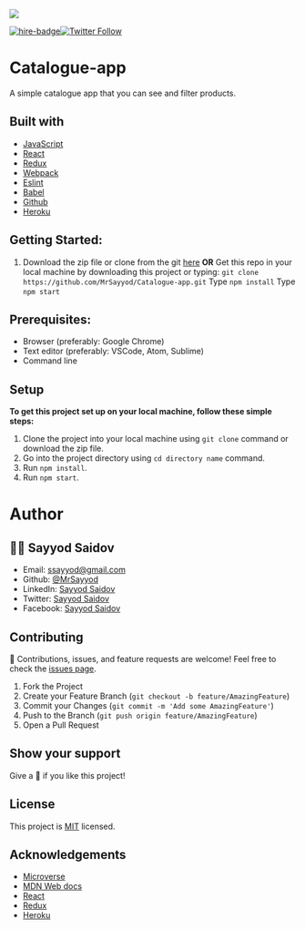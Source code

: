 ![](https://img.shields.io/badge/Microverse-blueviolet)

[![hire-badge](https://img.shields.io/badge/Consult%2FHire%20Sayyod-Contact%20with%20Sayyod-brightgreen)](mailto:ssayyod@gmail.com)[![Twitter Follow](https://img.shields.io/twitter/follow/sayyodsaidov?label=Follow%20Sayyod%20on%20Twitter&style=social)](https://twitter.com/sayyodsaidov)

# Catalogue-app
A simple catalogue app that you can see and filter products.

## Built with

* [JavaScript](https://en.wikipedia.org/wiki/JavaScript)
* [React](https://reactjs.org)
* [Redux](https://redux.js.org)
* [Webpack](https://webpack.js.org/)
* [Eslint](https://eslint.org/)
* [Babel](https://babeljs.io/)
* [Github](https://github.com)
* [Heroku](https://heroku.com)


## Getting Started:

1. Download the zip file or clone from the git [here](https://github.com/MrSayyod/Catalogue-app)
   **OR** 
   Get this repo in your local machine by downloading this project or typing:
`
  git clone https://github.com/MrSayyod/Catalogue-app.git
`
Type `npm install`
Type `npm start`

## Prerequisites:

  - Browser (preferably: Google Chrome)
  - Text editor (preferably: VSCode, Atom, Sublime)
  - Command line

## Setup

**To get this project set up on your local machine, follow these simple steps:**

  1. Clone the project into your local machine using `git clone` command or download the zip file.
  2. Go into the project directory using `cd directory name` command.
  3. Run `npm install`.
  4. Run `npm start`.

# Author

## :man_technologist: **Sayyod Saidov**

- Email: ssayyod@gmail.com
- Github: [@MrSayyod](https://github.com/MrSayyod) 
- LinkedIn:  [Sayyod Saidov](https://www.linkedin.com/in/sayyod-saidov-507b0818b)
- Twitter: [Sayyod Saidov](https://twitter.com/sayyodsaidov)
- Facebook: [Sayyod Saidov](https://www.facebook.com/sayyod)

## Contributing

:handshake: Contributions, issues, and feature requests are welcome!
Feel free to check the [issues page](https://github.com/MrSayyod/Catalogue-app/issues).

1. Fork the Project
2. Create your Feature Branch (`git checkout -b feature/AmazingFeature`)
3. Commit your Changes (`git commit -m 'Add some AmazingFeature'`)
4. Push to the Branch (`git push origin feature/AmazingFeature`)
5. Open a Pull Request


## Show your support

Give a :star2: if you like this project!

## License

This project is [MIT](./LICENSE) licensed.
## Acknowledgements
* [Microverse](https://www.microverse.org/)
* [MDN Web docs](https://developer.mozilla.org/)
* [React](https://reactjs.org)
* [Redux](https://redux.js.org)
* [Heroku](https://heroku.com)